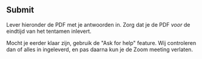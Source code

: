 
## Submit

Lever hieronder de PDF met je antwoorden in. Zorg dat je de PDF *voor* de eindtijd van het tentamen inlevert.

Mocht je eerder klaar zijn, gebruik de "Ask for help" feature. Wij controleren dan of alles in ingeleverd, en pas daarna kun je de Zoom meeting verlaten.
